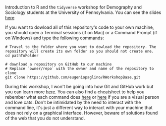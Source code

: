 Introduction to R and the `tidyverse` workshop for Demography and Sociology students at the University of Pennsylvania. You can see the slides [here](https://htmlpreview.github.io/?https://github.com/eugeniopaglino/RWorkshopBase/blob/main/RWorkshopBase.html)

If you want to dowload all of this repository's code to your own machine, you should open a Terminal sessions (if on Mac) or a Command Prompt (if on Windows) and type the following commands:

```
# Travel to the folder where you want to dowload the repository. The repository will create its own folder so you should not create one.
cd pathToFolder

# download a repository on GitHub to our machine
# Replace `owner/repo` with the owner and name of the repository to clone
git clone https://github.com/eugeniopaglino/RWorkshopBase.git
```

During this workshop, I won't be going into how Git and GitHub work but you can learn more [here](https://docs.github.com/en/get-started/using-git/about-git). You can also find a cheatsheet to help you rebember what each command does [here](https://education.github.com/git-cheat-sheet-education.pdf) or [here](https://girliemac.com/blog/2017/12/26/git-purr/) if you are a visual person and love cats. Don't be intimidated by the need to interact with the command line, it's just a different way to interact with your machine that does not rely on a graphical interface. However, beware of solutions found of the web that you do not understand.
